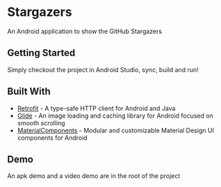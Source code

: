# Stargazers

An Android application to show the GitHub Stargazers

## Getting Started

Simply checkout the project in Android Studio, sync, build and run!

## Built With

* [Retrofit](https://square.github.io/retrofit/) - A type-safe HTTP client for Android and Java
* [Glide](https://github.com/bumptech/glide) - An image loading and caching library for Android focused on smooth scrolling
* [MaterialComponents](https://github.com/material-components/material-components-android) - Modular and customizable Material Design UI components for Android

## Demo

An apk demo and a video demo are in the root of the project

